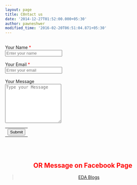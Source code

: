 ```yaml
---
layout: page
title: C0ntact us
date: '2014-12-27T01:52:00.000+05:30'
author: pawneshwer
modified_time: '2016-02-20T06:51:04.871+05:30'
---
```


<div dir="ltr" style="text-align: left;" trbidi="on">
<div class="ss-form">
<form action="https://docs.google.com/forms/d/1xMw9ppLQrednu-FP7LTyK6Q9wg7SnaRD5rtjiDMs_rA/formResponse" id="ss-form" method="POST" onsubmit="" target="_self">
<ol class="ss-question-list" role="list" style="padding-left: 0px; text-align: left;">
<div class="ss-form-question errorbox-good" role="listitem">
<div class="ss-item ss-item-required ss-text">
<div class="ss-form-entry">
<label class="ss-q-item-label" for="entry_1962902341"></label><br />
<div class="ss-q-title">
Your Name
<label aria-label="(Required field)" for="itemView.getDomIdToLabel()"></label>
<span aria-hidden="true" class="ss-required-asterisk" style="color: red;">*</span></div>
<input aria-label="Your Name Enter your name " aria-required="true" class="ss-q-short contact-text" dir="auto" id="entry_1962902341" name="entry.1962902341" placeholder="Enter your name" required="" title="" type="text" value="" />

<br />
<div class="error-message" id="1120790894_errorMessage">
</div>
<div class="required-message">
</div>
</div>
</div>
</div>
<div class="ss-form-question errorbox-good" role="listitem">
<div class="ss-item ss-item-required ss-text">
<div class="ss-form-entry">
<label class="ss-q-item-label" for="entry_327646354"></label><br />
<div class="ss-q-title">
Your Email
<label aria-label="(Required field)" for="itemView.getDomIdToLabel()"></label>
<span aria-hidden="true" class="ss-required-asterisk" style="color: red;">*</span></div>
<input aria-label="Your Email Enter your email " aria-required="true" class="ss-q-short contact-text" dir="auto" id="entry_327646354" name="entry.327646354" placeholder="Enter your email" required="" title="" type="email" value="" />

<br />
<div class="error-message" id="1411305105_errorMessage">
</div>
<div class="required-message">
</div>
</div>
</div>
</div>
<div class="ss-form-question errorbox-good" role="listitem">
<div class="ss-item  ss-paragraph-text">
<div class="ss-form-entry">
<label class="ss-q-item-label" for="entry_1381005011"></label><br />
<div class="ss-q-title">
Your Message
</div>
<div class="ss-q-help ss-secondary-text">
</div>
<textarea aria-label="Your Message Type your Message " class="ss-q-long contact-textarea" dir="auto" id="entry_1381005011" name="entry.1381005011" placeholder="Type your Message" rows="8"></textarea>

</div>
</div>
</div>
<div class="ss-item ss-navigate">
<table id="navigation-table"><tbody>
<tr><td class="ss-form-entry goog-inline-block" id="navigation-buttons"><input class="jfk-button jfk-button-action contact-button" id="ss-submit" name="submit" type="submit" value="Submit" />

</td></tr>
</tbody></table>
</div>
<br />
<br />
<h2 style="text-align: center;">
<span style="color: red;">OR Message on Facebook Page</span></h2>
</ol>
</form>
<center>
<div class="fb-xfbml-parse-ignore">
<blockquote cite="https://www.facebook.com/XDAblogsOfficial">
<a href="https://www.facebook.com/XDAblogsOfficial">EDA Blogs</a></blockquote>
</div>
</div>
</center>
</div>
<script type="text/javascript">H5F.setup(document.getElementById('ss-form'));
          _initFormViewer(
            "[100,,[]\n]\n");</script></div>